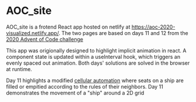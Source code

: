 # AOC_site
AOC_site is a frotend React app hosted on netlify at https://aoc-2020-visualized.netlify.app/.  The two pages are based on days 11 and 12 from the [2020 Advent of Code challenge](https://adventofcode.com/2020)

This app was origionally designed to highlight implicit animation in react. A component state is updated within a useInterval hook, which triggers an evenly spaced out animation.  Both days' solutions are solved in the browser at runtime. 

Day 11 highlights a modified [cellular automation](https://en.wikipedia.org/wiki/Cellular_automaton) where seats on a ship are filled or empitied according to the rules of their neighbors. Day 11 demonstrates the movement of a "ship" around a 2D grid
